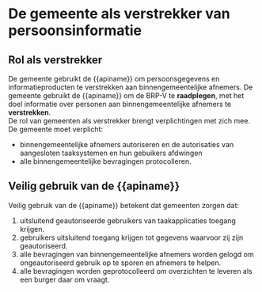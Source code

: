 # De gemeente als verstrekker van persoonsinformatie  

## Rol als verstrekker
De gemeente gebruikt de {{apiname}} om persoonsgegevens en informatieproducten te verstrekken aan binnengemeentelijke afnemers. De gemeente gebruikt de {{apiname}} om de BRP-V te **raadplegen**, met het doel informatie over personen aan binnengemeentelijke afnemers te **verstrekken**.   
De rol van gemeenten als verstrekker brengt verplichtingen met zich mee. De gemeente moet verplicht:
- binnengemeentelijke afnemers autoriseren en de autorisaties van aangesloten taaksystemen en hun gebuikers afdwingen
- alle binnengemeentelijke bevragingen protocolleren.

## Veilig gebruik van de {{apiname}}
Veilig gebruik van de {{apiname}} betekent dat gemeenten zorgen dat:
1. uitsluitend geautoriseerde gebruikers van taakapplicaties toegang krijgen.
2. gebruikers uitsluitend toegang krijgen tot gegevens waarvoor zij zijn geautoriseerd.
3. alle bevragingen van binnengemeentelijke afnemers worden gelogd om ongeautoriseerd gebruik op te sporen en afnemers te helpen.
4. alle bevragingen worden geprotocolleerd om overzichten te leveren als een burger daar om vraagt.

